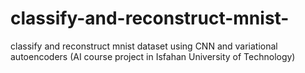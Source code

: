 # classify-and-reconstruct-mnist-
classify and reconstruct mnist dataset using CNN and variational autoencoders (AI course project in Isfahan University of Technology)
